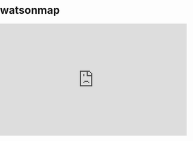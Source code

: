 # watsonmap
<iframe width="500" height="300" scrolling="no" frameborder="no" src="https://fusiontables.google.com/embedviz?q=select+col11%3E%3E1+from+1KDmamjXPzuNCcHMflASVu6Fejk_9ggfK7uVse9p4&amp;viz=MAP&amp;h=false&amp;lat=36.96227582175109&amp;lng=-79.1143745&amp;t=1&amp;z=7&amp;l=col11%3E%3E1&amp;y=2&amp;tmplt=2&amp;hml=KML"></iframe>

<!DOCTYPE html>
<html>
<head>
<meta name="viewport"></meta>
<title>Merge of McCroryDonations-bycity and cb_2015_37_place_500k - Google Fusion Tables</title>
<style type="text/css">
html, body, #googft-mapCanvas {
  height: 300px;
  margin: 0;
  padding: 0;
  width: 500px;
}
</style>

<script type="text/javascript" src="https://maps.google.com/maps/api/js?v=3"></script>

<script type="text/javascript">
  function initialize() {
    google.maps.visualRefresh = true;
    var isMobile = (navigator.userAgent.toLowerCase().indexOf('android') > -1) ||
      (navigator.userAgent.match(/(iPod|iPhone|iPad|BlackBerry|Windows Phone|iemobile)/));
    if (isMobile) {
      var viewport = document.querySelector("meta[name=viewport]");
      viewport.setAttribute('content', 'initial-scale=1.0, user-scalable=no');
    }
    var mapDiv = document.getElementById('googft-mapCanvas');
    mapDiv.style.width = isMobile ? '100%' : '500px';
    mapDiv.style.height = isMobile ? '100%' : '300px';
    var map = new google.maps.Map(mapDiv, {
      center: new google.maps.LatLng(36.96227582175109, -79.1143745),
      zoom: 7,
      mapTypeId: google.maps.MapTypeId.ROADMAP
    });
    map.controls[google.maps.ControlPosition.RIGHT_BOTTOM].push(document.getElementById('googft-legend-open'));
    map.controls[google.maps.ControlPosition.RIGHT_BOTTOM].push(document.getElementById('googft-legend'));

    layer = new google.maps.FusionTablesLayer({
      map: map,
      heatmap: { enabled: false },
      query: {
        select: "col11\x3e\x3e1",
        from: "1KDmamjXPzuNCcHMflASVu6Fejk_9ggfK7uVse9p4",
        where: ""
      },
      options: {
        styleId: 2,
        templateId: 2
      }
    });

    if (isMobile) {
      var legend = document.getElementById('googft-legend');
      var legendOpenButton = document.getElementById('googft-legend-open');
      var legendCloseButton = document.getElementById('googft-legend-close');
      legend.style.display = 'none';
      legendOpenButton.style.display = 'block';
      legendCloseButton.style.display = 'block';
      legendOpenButton.onclick = function() {
        legend.style.display = 'block';
        legendOpenButton.style.display = 'none';
      }
      legendCloseButton.onclick = function() {
        legend.style.display = 'none';
        legendOpenButton.style.display = 'block';
      }
    }
  }

  google.maps.event.addDomListener(window, 'load', initialize);
</script>
</head>

<body>
  <div id="googft-mapCanvas"></div>
</body>
</html>
